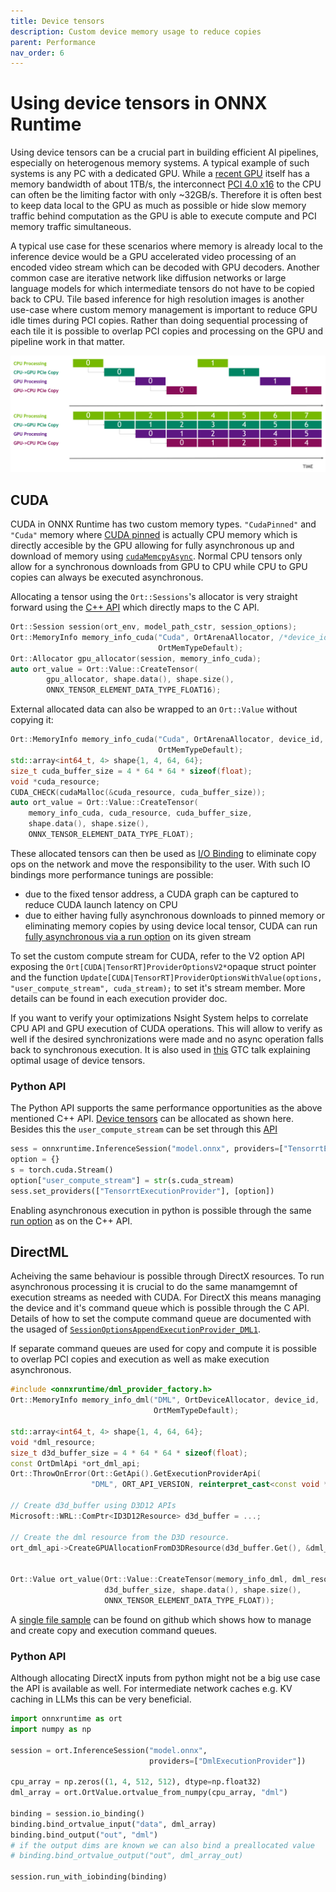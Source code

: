 ```yaml
---
title: Device tensors
description: Custom device memory usage to reduce copies
parent: Performance
nav_order: 6
---
```

# Using device tensors in ONNX Runtime

Using device tensors can be a crucial part in building efficient AI pipelines, especially on heterogenous memory systems.
A typical example of such systems is any PC with a dedicated GPU.
While a [recent GPU](https://www.techpowerup.com/gpu-specs/geforce-rtx-4090.c3889) itself has a memory bandwidth of about 1TB/s, the interconnect [PCI 4.0 x16](https://de.wikipedia.org/wiki/PCI_Express) to the CPU can often be the limiting factor with only ~32GB/s.
Therefore it is often best to keep data local to the GPU as much as possible or hide slow memory traffic behind computation as the GPU is able to execute compute and PCI memory traffic simultaneous.

A typical use case for these scenarios where memory is already local to the inference device would be a GPU accelerated video processing of an encoded video stream which can be decoded with GPU decoders.
Another common case are iterative network like diffusion networks or large language models for which intermediate tensors do not have to be copied back to CPU.
Tile based inference for high resolution images is another use-case where custom memory management is important to reduce GPU idle times during PCI copies. Rather than doing sequential processing of each tile it is possible to overlap PCI copies and processing on the GPU and pipeline work in that matter.

<img src="../../images/pipeline_pci_processing.png" alt="Image of sequential PCI->Processing->PCI and another image of it being interleaved."/>

## CUDA

CUDA in ONNX Runtime has two custom memory types.
`"CudaPinned"` and `"Cuda"` memory where [CUDA pinned](https://developer.nvidia.com/blog/how-optimize-data-transfers-cuda-cc/) is actually CPU memory which is directly accesible by the GPU allowing for fully asynchronous up and download of memory using [`cudaMemcpyAsync`](https://docs.nvidia.com/cuda/cuda-runtime-api/group__CUDART__MEMORY.html#group__CUDART__MEMORY_1g85073372f776b4c4d5f89f7124b7bf79).
Normal CPU tensors only allow for a synchronous downloads from GPU to CPU while CPU to GPU copies can always be executed asynchronous.

Allocating a tensor using the `Ort::Sessions`'s allocator is very straight forward using the [C++ API](https://onnxruntime.ai/docs/api/c/struct_ort_1_1_value.html#a5d35080239ae47cdbc9e505666dc32ec) which directly maps to the C API.
```c++
Ort::Session session(ort_env, model_path_cstr, session_options);
Ort::MemoryInfo memory_info_cuda("Cuda", OrtArenaAllocator, /*device_id*/0,
                                 OrtMemTypeDefault);
Ort::Allocator gpu_allocator(session, memory_info_cuda);
auto ort_value = Ort::Value::CreateTensor(
        gpu_allocator, shape.data(), shape.size(),
        ONNX_TENSOR_ELEMENT_DATA_TYPE_FLOAT16);
```

External allocated data can also be wrapped to an `Ort::Value` without copying it:
```c++
Ort::MemoryInfo memory_info_cuda("Cuda", OrtArenaAllocator, device_id,
                                 OrtMemTypeDefault);
std::array<int64_t, 4> shape{1, 4, 64, 64};
size_t cuda_buffer_size = 4 * 64 * 64 * sizeof(float);
void *cuda_resource;
CUDA_CHECK(cudaMalloc(&cuda_resource, cuda_buffer_size));
auto ort_value = Ort::Value::CreateTensor(
    memory_info_cuda, cuda_resource, cuda_buffer_size,
    shape.data(), shape.size(),
    ONNX_TENSOR_ELEMENT_DATA_TYPE_FLOAT);
```

These allocated tensors can then be used as [I/O Binding](../performance/tune-performance/iobinding.md) to eliminate copy ops on the network and move the responsibility to the user.
With such IO bindings more performance tunings are possible:
- due to the fixed tensor address, a CUDA graph can be captured to reduce CUDA launch latency on CPU
- due to either having fully asynchronous downloads to pinned memory or eliminating memory copies by using device local tensor, CUDA can run [fully asynchronous via a run option](../execution-providers/CUDA-ExecutionProvider.md#performance-Tuning) on its given stream

To set the custom compute stream for CUDA, refer to the V2 option API exposing the `Ort[CUDA|TensorRT]ProviderOptionsV2*`opaque struct pointer and the function `Update[CUDA|TensorRT]ProviderOptionsWithValue(options, "user_compute_stream", cuda_stream);` to set it's stream member.
More details can be found in each execution provider doc.

If you want to verify your optimizations Nsight System helps to correlate CPU API and GPU execution of CUDA operations.
This will allow to verify as well if the desired synchronizations were made and no async operation falls back to synchronous execution.
It is also used in [this](https://www.nvidia.com/gtc/session-catalog/?search=S62336#/session/1695978753458001R4wk) GTC talk explaining optimal usage of device tensors.

### Python API

The Python API supports the same performance opportunities as the above mentioned C++ API.
[Device tensors](https://onnxruntime.ai/docs/api/python/api_summary.html#data-on-device) can be allocated as shown here.
Besides this the `user_compute_stream` can be set through this [API](https://onnxruntime.ai/docs/api/python/api_summary.html#onnxruntime.InferenceSession.set_providers)

```python
sess = onnxruntime.InferenceSession("model.onnx", providers=["TensorrtExecutionProvider"])
option = {}
s = torch.cuda.Stream()
option["user_compute_stream"] = str(s.cuda_stream)                    
sess.set_providers(["TensorrtExecutionProvider"], [option])
```

Enabling asynchronous execution in python is possible through the same [run option](https://onnxruntime.ai/docs/api/python/api_summary.html#runoptions) as on the C++ API.

## DirectML

Acheiving the same behaviour is possible through DirectX resources.
To run asynchronous processing it is crucial to do the same manamgemnt of execution streams as needed with CUDA.
For DirectX this means managing the device and it's command queue which is possible through the C API.
Details of how to set the compute command queue are documented with the usaged of [`SessionOptionsAppendExecutionProvider_DML1`](../execution-providers/DirectML-ExecutionProvider.md#usage).

If separate command queues are used for copy and compute it is possible to overlap PCI copies and execution as well as make execution asynchronous.

```c++
#include <onnxruntime/dml_provider_factory.h>
Ort::MemoryInfo memory_info_dml("DML", OrtDeviceAllocator, device_id,
                                OrtMemTypeDefault);

std::array<int64_t, 4> shape{1, 4, 64, 64};
void *dml_resource;
size_t d3d_buffer_size = 4 * 64 * 64 * sizeof(float);
const OrtDmlApi *ort_dml_api;
Ort::ThrowOnError(Ort::GetApi().GetExecutionProviderApi(
                  "DML", ORT_API_VERSION, reinterpret_cast<const void **>(&ort_dml_api)));

// Create d3d_buffer using D3D12 APIs
Microsoft::WRL::ComPtr<ID3D12Resource> d3d_buffer = ...;

// Create the dml resource from the D3D resource.
ort_dml_api->CreateGPUAllocationFromD3DResource(d3d_buffer.Get(), &dml_resource);


Ort::Value ort_value(Ort::Value::CreateTensor(memory_info_dml, dml_resource,
                     d3d_buffer_size, shape.data(), shape.size(),
                     ONNX_TENSOR_ELEMENT_DATA_TYPE_FLOAT));
```

A [single file sample](https://github.com/ankan-ban/HelloOrtDml/blob/main/Main.cpp) can be found on github which shows how to manage and create copy and execution command queues.

### Python API

Although allocating DirectX inputs from python might not be a big use case the API is available as well. For intermediate network caches e.g. KV caching in LLMs this can be very beneficial.

```python
import onnxruntime as ort
import numpy as np

session = ort.InferenceSession("model.onnx",
                               providers=["DmlExecutionProvider"])

cpu_array = np.zeros((1, 4, 512, 512), dtype=np.float32)
dml_array = ort.OrtValue.ortvalue_from_numpy(cpu_array, "dml")

binding = session.io_binding()
binding.bind_ortvalue_input("data", dml_array)
binding.bind_output("out", "dml")
# if the output dims are known we can also bind a preallocated value
# binding.bind_ortvalue_output("out", dml_array_out)

session.run_with_iobinding(binding)

```